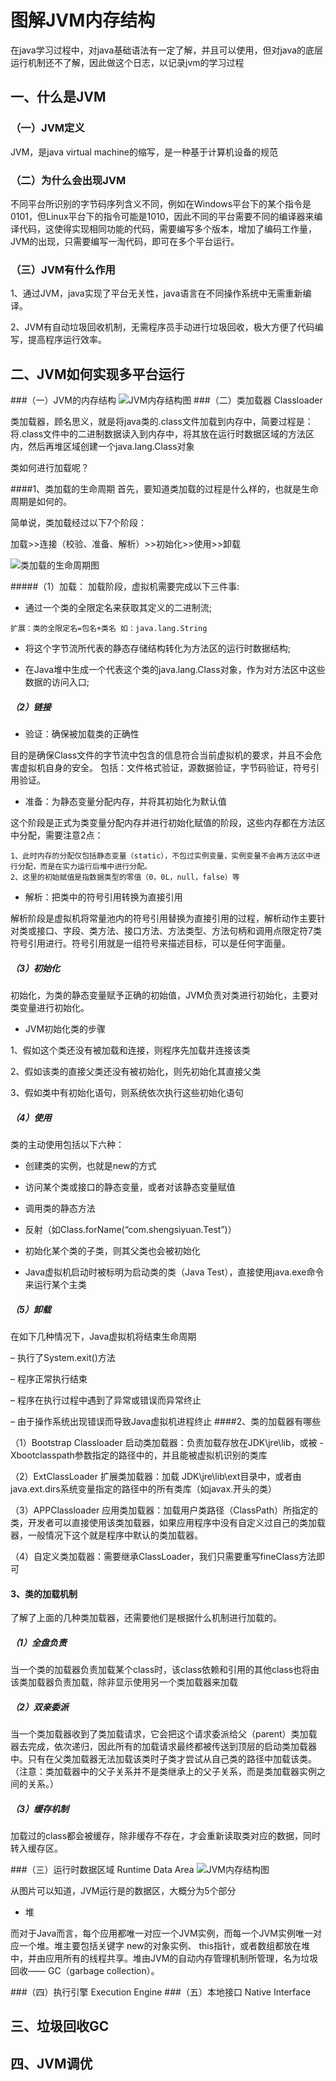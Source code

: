 # 图解JVM内存结构

在java学习过程中，对java基础语法有一定了解，并且可以使用，但对java的底层运行机制还不了解，因此做这个日志，以记录jvm的学习过程
## 一、什么是JVM
### （一）JVM定义

JVM，是java virtual machine的缩写，是一种基于计算机设备的规范
### （二）为什么会出现JVM

不同平台所识别的字节码序列含义不同，例如在Windows平台下的某个指令是0101，但Linux平台下的指令可能是1010，因此不同的平台需要不同的编译器来编译代码，这使得实现相同功能的代码，需要编写多个版本，增加了编码工作量，JVM的出现，只需要编写一淘代码，即可在多个平台运行。
### （三）JVM有什么作用

1、通过JVM，java实现了平台无关性，java语言在不同操作系统中无需重新编译。

2、JVM有自动垃圾回收机制，无需程序员手动进行垃圾回收，极大方便了代码编写，提高程序运行效率。

## 二、JVM如何实现多平台运行
###（一）JVM的内存结构
![JVM内存结构图](/JVM/JVM内存结构/assets/jvm内存结构图.jpg "JVM内存结构图")
###（二）类加载器 Classloader

类加载器，顾名思义，就是将java类的.class文件加载到内存中，简要过程是：将.class文件中的二进制数据读入到内存中，将其放在运行时数据区域的方法区内，然后再堆区域创建一个java.lang.Class对象

类如何进行加载呢？

####1、类加载的生命周期
首先，要知道类加载的过程是什么样的，也就是生命周期是如何的。

简单说，类加载经过以下7个阶段：

加载>>连接（校验、准备、解析）>>初始化>>使用>>卸载

![类加载的生命周期图](/JVM/JVM内存结构/assets/类加载的生命周期.jpg "类加载生命周期图")

#####（1）加载：
加载阶段，虚拟机需要完成以下三件事:

- 通过一个类的全限定名来获取其定义的二进制流;
```
扩展：类的全限定名=包名+类名 如：java.lang.String
```

- 将这个字节流所代表的静态存储结构转化为方法区的运行时数据结构;

- 在Java堆中生成一个代表这个类的java.lang.Class对象，作为对方法区中这些数据的访问入口;

##### （2）链接

- 验证：确保被加载类的正确性

目的是确保Class文件的字节流中包含的信息符合当前虚拟机的要求，并且不会危害虚拟机自身的安全。
包括：文件格式验证，源数据验证，字节码验证，符号引用验证。

- 准备：为静态变量分配内存，并将其初始化为默认值

这个阶段是正式为类变量分配内存并进行初始化赋值的阶段，这些内存都在方法区中分配，需要注意2点：
```
1、此时内存的分配仅包括静态变量（static），不包过实例变量，实例变量不会再方法区中进行分配，而是在实力运行后堆中进行分配。
2、这里的初始赋值是指数据类型的零值（0，0L，null，false）等
```

- 解析：把类中的符号引用转换为直接引用

解析阶段是虚拟机将常量池内的符号引用替换为直接引用的过程，解析动作主要针对类或接口、字段、类方法、接口方法、方法类型、方法句柄和调用点限定符7类符号引用进行。符号引用就是一组符号来描述目标，可以是任何字面量。

##### （3）初始化

初始化，为类的静态变量赋予正确的初始值，JVM负责对类进行初始化，主要对类变量进行初始化。

- JVM初始化类的步骤

 1、假如这个类还没有被加载和连接，则程序先加载并连接该类

 2、假如该类的直接父类还没有被初始化，则先初始化其直接父类

 3、假如类中有初始化语句，则系统依次执行这些初始化语句
 
##### （4）使用

类的主动使用包括以下六种：
 
 - 创建类的实例，也就是new的方式
 
 - 访问某个类或接口的静态变量，或者对该静态变量赋值
 
 - 调用类的静态方法
 
 - 反射（如Class.forName(“com.shengsiyuan.Test”)）
 
 - 初始化某个类的子类，则其父类也会被初始化
 
 - Java虚拟机启动时被标明为启动类的类（Java Test），直接使用java.exe命令来运行某个主类
##### （5）卸载
在如下几种情况下，Java虚拟机将结束生命周期

– 执行了System.exit()方法

– 程序正常执行结束

– 程序在执行过程中遇到了异常或错误而异常终止

– 由于操作系统出现错误而导致Java虚拟机进程终止
####2、类的加载器有哪些

（1）Bootstrap Classloader 启动类加载器：负责加载存放在JDK\jre\lib，或被 -Xbootclasspath参数指定的路径中的，并且能被虚拟机识别的类库

（2）ExtClassLoader 扩展类加载器：加载 JDK\jre\lib\ext目录中，或者由 java.ext.dirs系统变量指定的路径中的所有类库（如javax.开头的类）

（3）APPClassloader 应用类加载器：加载用户类路径（ClassPath）所指定的类，开发者可以直接使用该类加载器，如果应用程序中没有自定义过自己的类加载器，一般情况下这个就是程序中默认的类加载器。

（4）自定义类加载器：需要继承ClassLoader，我们只需要重写fineClass方法即可 
<!--todo: 后续需要完善编写自定义类加载的代码-->

#### 3、类的加载机制

了解了上面的几种类加载器，还需要他们是根据什么机制进行加载的。

##### （1）全盘负责
当一个类的加载器负责加载某个class时，该class依赖和引用的其他class也将由该类加载器负责加载，除非显示使用另一个类加载器来加载

##### （2）双亲委派

当一个类加载器收到了类加载请求，它会把这个请求委派给父（parent）类加载器去完成，依次递归，因此所有的加载请求最终都被传送到顶层的启动类加载器中。只有在父类加载器无法加载该类时子类才尝试从自己类的路径中加载该类。（注意：类加载器中的父子关系并不是类继承上的父子关系，而是类加载器实例之间的关系。）
##### （3）缓存机制
加载过的class都会被缓存，除非缓存不存在，才会重新读取类对应的数据，同时转入缓存区。

###（三）运行时数据区域 Runtime Data Area
![JVM内存结构图](/JVM/JVM内存结构/assets/jvm内存结构图.jpg "JVM内存结构图")

从图片可以知道，JVM运行是的数据区，大概分为5个部分

- 堆

而对于Java而言，每个应用都唯一对应一个JVM实例，而每一个JVM实例唯一对应一个堆。堆主要包括关键字 new的对象实例、 this指针，或者数组都放在堆中，并由应用所有的线程共享。堆由JVM的自动内存管理机制所管理，名为垃圾回收—— GC（garbage collection）。

###（四）执行引擎 Execution Engine
###（五）本地接口 Native Interface

## 三、垃圾回收GC

## 四、JVM调优
